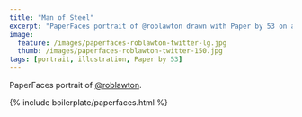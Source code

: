 ```yaml
---
title: "Man of Steel"
excerpt: "PaperFaces portrait of @roblawton drawn with Paper by 53 on an iPad."
image: 
  feature: /images/paperfaces-roblawton-twitter-lg.jpg
  thumb: /images/paperfaces-roblawton-twitter-150.jpg
tags: [portrait, illustration, Paper by 53]
---
```


PaperFaces portrait of [@roblawton](http://twitter.com/roblawton).

{% include boilerplate/paperfaces.html %}